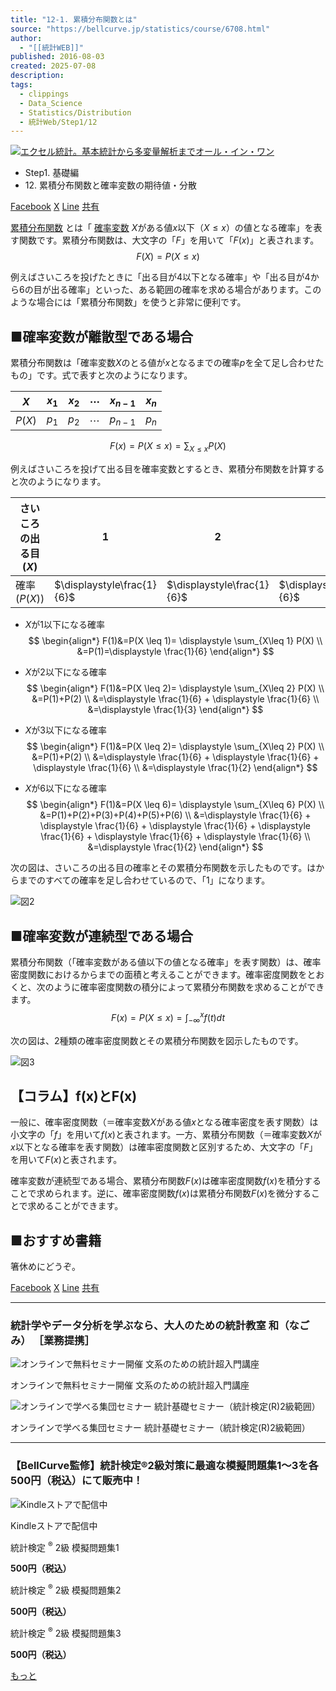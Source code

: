 ```yaml
---
title: "12-1. 累積分布関数とは"
source: "https://bellcurve.jp/statistics/course/6708.html"
author:
  - "[[統計WEB]]"
published: 2016-08-03
created: 2025-07-08
description:
tags:
  - clippings
  - Data_Science
  - Statistics/Distribution
  - 統計Web/Step1/12
---
```

[![エクセル統計。基本統計から多変量解析までオール・イン・ワン](https://bellcurve.jp/statistics/wp-content/uploads/2024/09/statistics02_a_ver3.png "エクセル統計。基本統計から多変量解析までオール・イン・ワン")](https://bellcurve.jp/ex/)

- Step1. 基礎編
- 12\. 累積分布関数と確率変数の期待値・分散

[Facebook](https://bellcurve.jp/#facebook "Facebook") [X](https://bellcurve.jp/#x "X") [Line](https://bellcurve.jp/#line "Line") [共有](https://www.addtoany.com/share#url=https%3A%2F%2Fbellcurve.jp%2Fstatistics%2Fcourse%2F6708.html&title=12-1.%20%E7%B4%AF%E7%A9%8D%E5%88%86%E5%B8%83%E9%96%A2%E6%95%B0%E3%81%A8%E3%81%AF)

[累積分布関数](https://bellcurve.jp/statistics/glossary/11196.html) とは「 [確率変数](https://bellcurve.jp/statistics/glossary/807.html) $X$がある値$x$以下（$X \le x$）の値となる確率」を表す関数です。累積分布関数は、大文字の「$F$」を用いて「$F(x)$」と表されます。
$$
F(X) = P(X \le x)
$$

例えばさいころを投げたときに「出る目が4以下となる確率」や「出る目が4から6の目が出る確率」といった、ある範囲の確率を求める場合があります。このような場合には「累積分布関数」を使うと非常に便利です。

## ■確率変数が離散型である場合

累積分布関数は「確率変数$X$のとる値が$x$となるまでの確率$p$を全て足し合わせたもの」です。式で表すと次のようになります。

| $X$    | $x_1$ | $x_2$ | $\cdots$ | $x_{n-1}$ | $x_n$ |
| ------ | ----- | ----- | -------- | --------- | ----- |
| $P(X)$ | $p_1$ | $p_2$ | $\cdots$ | $p_{n-1}$ | $p_n$ |
$$
F(x)=P(X \leq x)= \displaystyle \sum_{X\leq x} P(X)
$$
<!-- ![ F(x)=P(X \leq x)= \displaystyle \sum_{X\leq x} P(X) ](https://bellcurve.jp/statistics/wp-content/ql-cache/quicklatex.com-88b4b0693bf5c5ae4c7886e09e6d33d3_l3.svg "Rendered by QuickLaTeX.com") -->

例えばさいころを投げて出る目を確率変数とするとき、累積分布関数を計算すると次のようになります。

| さいころの出る目 ($X$) | 1 | 2 | 3 | 4 | 5 | 6 |
| --- | --- | --- | --- | --- | --- | --- |
| 確率 ($P(X)$) | $\displaystyle\frac{1}{6}$ | $\displaystyle\frac{1}{6}$  | $\displaystyle\frac{1}{6}$  | $\displaystyle\frac{1}{6}$  | $\displaystyle\frac{1}{6}$  | $\displaystyle\frac{1}{6}$  |

- $X$が1以下になる確率
$$
\begin{align*} 
F(1)&=P(X \leq 1)= \displaystyle \sum_{X\leq 1} P(X) \\ 
&=P(1)=\displaystyle \frac{1}{6} 
\end{align*}
$$
<!-- ![ \begin{eqnarray*} F(1)&=&P(X \leq 1)= \displaystyle \sum_{X\leq 1} P(X) \\ &=&P(1)=\displaystyle \frac{1}{6} \end{eqnarray*} ](https://bellcurve.jp/statistics/wp-content/ql-cache/quicklatex.com-9d1f21d7a8e40cccf65ae8537a589315_l3.svg "Rendered by QuickLaTeX.com") -->

- $X$が2以下になる確率
$$
\begin{align*} F(1)&=P(X \leq 2)= \displaystyle \sum_{X\leq 2} P(X) \\ 
&=P(1)+P(2) \\ 
&=\displaystyle \frac{1}{6} + \displaystyle \frac{1}{6}  \\
&=\displaystyle \frac{1}{3} 
\end{align*}
$$
<!-- ![ \begin{eqnarray*} F(2)&=&P(X \leq 2)= \displaystyle \sum_{X\leq 2} P(X) \\ &=&P(1) +P(2)\\ &=&\displaystyle \frac{1}{6}+\displaystyle \frac{1}{6}\\ &=& \displaystyle \frac{1}{3} \end{eqnarray*} ](https://bellcurve.jp/statistics/wp-content/ql-cache/quicklatex.com-e7baefefeae23c1aaaf92380b8ae9033_l3.svg "Rendered by QuickLaTeX.com") -->

- $X$が3以下になる確率
$$
\begin{align*} F(1)&=P(X \leq 2)= \displaystyle \sum_{X\leq 2} P(X) \\ 
&=P(1)+P(2) \\ 
&=\displaystyle \frac{1}{6} + \displaystyle \frac{1}{6} + \displaystyle \frac{1}{6} \\
&=\displaystyle \frac{1}{2} 
\end{align*}
$$
<!-- ![ \begin{eqnarray*} F(3)&=&P(X \leq 3)= \displaystyle \sum_{X\leq 3} P(X) \\ &=&P(1) +P(2) +P(3)\\ &=&\displaystyle \frac{1}{6}+\displaystyle \frac{1}{6}+\displaystyle \frac{1}{6}\\ &=& \displaystyle \frac{1}{2} \end{eqnarray*} ](https://bellcurve.jp/statistics/wp-content/ql-cache/quicklatex.com-0cf7907739e44f8959280b7d5c077e14_l3.svg "Rendered by QuickLaTeX.com") -->

- $X$が6以下になる確率
$$
\begin{align*} F(1)&=P(X \leq 6)= \displaystyle \sum_{X\leq 6} P(X) \\ 
&=P(1)+P(2)+P(3)+P(4)+P(5)+P(6) \\ 
&=\displaystyle \frac{1}{6} + \displaystyle \frac{1}{6} + \displaystyle \frac{1}{6} + \displaystyle \frac{1}{6} + \displaystyle \frac{1}{6} + \displaystyle \frac{1}{6} \\
&=\displaystyle \frac{1}{2} 
\end{align*}
$$
<!-- ![ \begin{eqnarray*} F(6)&=&P(X \leq 6)= \displaystyle \sum_{X\leq 6} P(X) \\ &=&P(1) +P(2) +P(3)+ P(4)+ P(5) +P(6)\\ &=&\displaystyle \frac{1}{6}+\displaystyle \frac{1}{6}+\displaystyle \frac{1}{6}+\displaystyle \frac{1}{6}+\displaystyle \frac{1}{6}+\displaystyle \frac{1}{6}\\ &=& 1 \end{eqnarray*} ](https://bellcurve.jp/statistics/wp-content/ql-cache/quicklatex.com-39748e2883f712abad355a11e55286a1_l3.svg "Rendered by QuickLaTeX.com") -->

次の図は、さいころの出る目の確率とその累積分布関数を示したものです。はからまでのすべての確率を足し合わせているので、「1」になります。

![図2](https://bellcurve.jp/statistics/wp-content/uploads/2016/08/2b530e80c7d0de90885e285c5d798063.png)

## ■確率変数が連続型である場合

累積分布関数（「確率変数がある値以下の値となる確率」を表す関数）は、確率密度関数におけるからまでの面積と考えることができます。確率密度関数をとおくと、次のように確率密度関数の積分によって累積分布関数を求めることができます。
$$F(x)=P(X \leq x)=\displaystyle \int_{- \infty}^{x} f(t)dt$$
<!-- ![ F(x)=P(X \leq x)=\displaystyle \int_{- \infty}^{x} f(t)dt ](https://bellcurve.jp/statistics/wp-content/ql-cache/quicklatex.com-2a1c979f7e680e158fdcf91744bfb597_l3.svg "Rendered by QuickLaTeX.com") -->

次の図は、2種類の確率密度関数とその累積分布関数を図示したものです。

![図3](https://bellcurve.jp/statistics/wp-content/uploads/2016/08/c8856789ec11ab8b1013037cef6929f9-3.png)

## 【コラム】f(x)とF(x)

一般に、確率密度関数（＝確率変数$X$がある値$x$となる確率密度を表す関数）は小文字の「$f$」を用いて$f(x)$と表されます。一方、累積分布関数（＝確率変数$X$が$x$以下となる確率を表す関数）は確率密度関数と区別するため、大文字の「$F$」を用いて$F(x)$と表されます。

確率変数が連続型である場合、累積分布関数$F(x)$は確率密度関数$f(x)$を積分することで求められます。逆に、確率密度関数$f(x)$は累積分布関数$F(x)$を微分することで求めることができます。

## ■おすすめ書籍

箸休めにどうぞ。

[Facebook](https://bellcurve.jp/#facebook "Facebook") [X](https://bellcurve.jp/#x "X") [Line](https://bellcurve.jp/#line "Line") [共有](https://www.addtoany.com/share#url=https%3A%2F%2Fbellcurve.jp%2Fstatistics%2Fcourse%2F6708.html&title=12-1.%20%E7%B4%AF%E7%A9%8D%E5%88%86%E5%B8%83%E9%96%A2%E6%95%B0%E3%81%A8%E3%81%AF)

---

### 統計学やデータ分析を学ぶなら、大人のための統計教室 和（なごみ） ［業務提携］

![オンラインで無料セミナー開催 文系のための統計超入門講座](https://bellcurve.jp/statistics/wp-content/uploads/2025/05/toukeicyounyumon.png)

オンラインで無料セミナー開催 文系のための統計超入門講座

![オンラインで学べる集団セミナー 統計基礎セミナー（統計検定(R)2級範囲）](https://bellcurve.jp/statistics/wp-content/uploads/2025/05/toukeikiso.png)

オンラインで学べる集団セミナー 統計基礎セミナー（統計検定(R)2級範囲）

---

### 【BellCurve監修】統計検定®2級対策に最適な模擬問題集1～3を各500円（税込）にて販売中！

![Kindleストアで配信中](https://bellcurve.jp/statistics/wp-content/uploads/2018/07/bnr_kindle.png)

Kindleストアで配信中

統計検定 <sup>®</sup> 2級 模擬問題集1

**500円（税込）**  

統計検定 <sup>®</sup> 2級 模擬問題集2

**500円（税込）**  

統計検定 <sup>®</sup> 2級 模擬問題集3

**500円（税込）**  

[もっと](https://bellcurve.jp/statistics/course/#addtoany "すべてを表示")